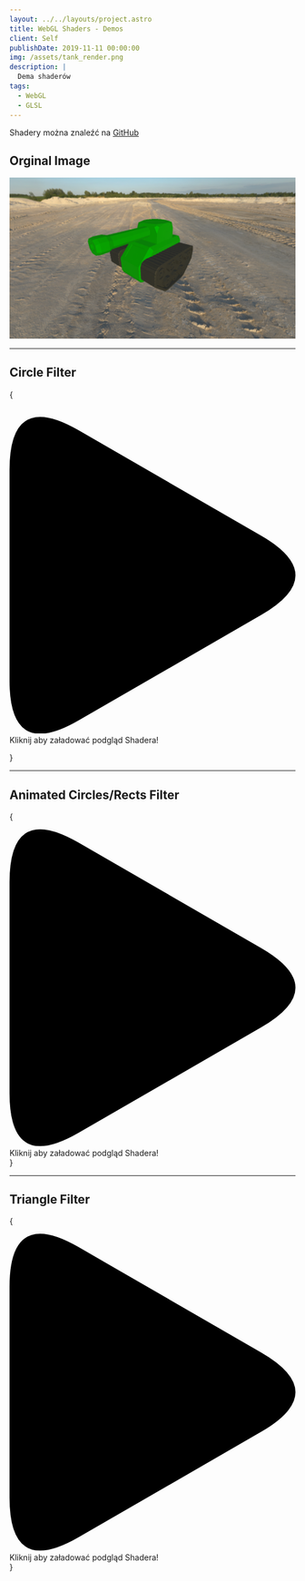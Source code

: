 ```yaml
---
layout: ../../layouts/project.astro
title: WebGL Shaders - Demos
client: Self
publishDate: 2019-11-11 00:00:00
img: /assets/tank_render.png
description: |
  Dema shaderów
tags:
  - WebGL
  - GLSL
---
```


Shadery można znaleźć na [GitHub](https://kifner-mateusz.github.io/webgl-shaders/)

## Orginal Image

![Tank](/assets/tank_render.png)

<hr/>

## Circle Filter

{<div class="play_iframe" data-src="https://kifner-mateusz.github.io/webgl-shaders/003 Circles/index.html" data-img="/assets/tank_render.png" data-message="Kliknij aby załadować podgląd Shadera!" style="background-image: url(&quot;/assets/tank_render.png&quot;);">  
<svg xmlns:svg="http://www.w3.org/2000/svg" xmlns="http://www.w3.org/2000/svg" viewBox="0 0 71.942253 79.738464" version="1.1" class="svg_triangle"><path d="m 0,66.405133 v -53.0718 Q 0,-6.6666666 17.3205,3.3333333 L 63.282,29.869233 q 17.3205,10 0,20 l -45.9615,26.5359 Q 0,86.405133 0,66.405133" class="svg_triangle_path"></path>
</svg>
<span>Kliknij aby załadować podgląd Shadera!</span>

</div>}

<hr/>

## Animated Circles/Rects Filter

{

  <div class="play_iframe" data-src="https://kifner-mateusz.github.io/webgl-shaders/004 Circles Varing/index.html" data-img="/assets/tank_render.png" data-message="Kliknij aby załadować podgląd Shadera!" style="background-image: url(&quot;/assets/tank_render.png&quot;);">     
<svg xmlns:svg="http://www.w3.org/2000/svg" xmlns="http://www.w3.org/2000/svg" viewBox="0 0 71.942253 79.738464" version="1.1" class="svg_triangle"><path d="m 0,66.405133 v -53.0718 Q 0,-6.6666666 17.3205,3.3333333 L 63.282,29.869233 q 17.3205,10 0,20 l -45.9615,26.5359 Q 0,86.405133 0,66.405133" class="svg_triangle_path"></path></svg>
<span>Kliknij aby załadować podgląd Shadera!</span></div>
}

<hr/>

## Triangle Filter

{

  <div class="play_iframe" data-src="https://kifner-mateusz.github.io/webgl-shaders/005 Triangles/index.html" data-img="/assets/tank_render.png" data-message="Kliknij aby załadować podgląd Shadera!" style="background-image: url(&quot;/assets/tank_render.png&quot;);">     
<svg xmlns:svg="http://www.w3.org/2000/svg" xmlns="http://www.w3.org/2000/svg" viewBox="0 0 71.942253 79.738464" version="1.1" class="svg_triangle"><path d="m 0,66.405133 v -53.0718 Q 0,-6.6666666 17.3205,3.3333333 L 63.282,29.869233 q 17.3205,10 0,20 l -45.9615,26.5359 Q 0,86.405133 0,66.405133" class="svg_triangle_path"></path></svg>
<span>Kliknij aby załadować podgląd Shadera!</span></div>
}

